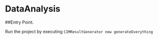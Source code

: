 # DataAnalysis
##Entry Point.

Run the project by executing `CIMResultGenerator new generateEverything` 
